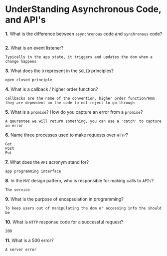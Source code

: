# UnderStanding Asynchronous Code, and API's

**1.** What is the difference between `asynchronous` code and `synchronous` code?
<!-- enter you answer in the space below -->
```Synchronous means it will run in order, async means it will happen in the future

```
**2.** What is an event listener?
<!-- enter you answer in the space below -->
```
Typically in the app state, it triggers and updates the dom when a change happens
```
**3.** What does the `O` represent in the `SOLID` principles?
<!-- enter you answer in the space below -->
```
open closed principle
```
**4.** What is a callback / higher order function?
<!-- enter you answer in the space below -->
```
callbacks are the name of the convention. higher order function?Hmm they are dependent on the code to not reject to go through
```
**5.** What is a `promise`? How do you capture an error from a `promise`?
<!-- enter you answer in the space below -->
```
A qaurantee we will return something, you can use a 'catch' to capture an error
```
**6.** Name three processes used to make requests over `HTTP`?
<!-- enter you answer in the space below -->
```
Get
Post
Put
```
**7.** What does the `API` acronym stand for?
<!-- enter you answer in the space below -->
```
app programming interface
```
**8.** In the `MVC` design pattern, who is responsible for making calls to `APIs`?
<!-- enter you answer in the space below -->
```
The service
```
**9.** What is the purpose of encapsulation in programming?
<!-- enter you answer in the space below -->
```
To keep users out of manipulating the dom or accessing info the should be
```
**10.** What is `HTTP` response code for a successful request?
<!-- enter you answer in the space below -->
```
200
```
**11.** What is a 500 error?
<!-- enter you answer in the space below -->
```
A server error
```